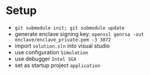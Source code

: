 # Setup

- `git submodule init; git submodule update`
- generate enclave signing key: `openssl genrsa -out enclave/enclave_private.pem -3 3072`
- import `solution.sln` into visual studio
- use configuration `Simulation`
- use debugger `Intel SGX`
- set as startup project `application`